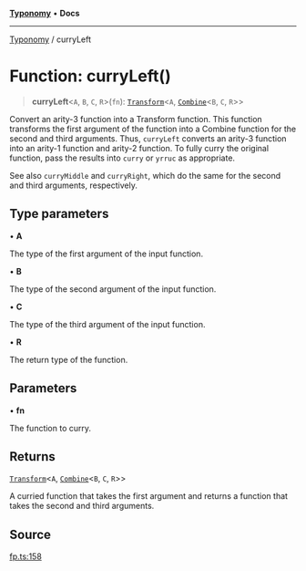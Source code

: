 [**Typonomy**](../README.md) • **Docs**

***

[Typonomy](../globals.md) / curryLeft

# Function: curryLeft()

> **curryLeft**\<`A`, `B`, `C`, `R`\>(`fn`): [`Transform`](../type-aliases/Transform.md)\<`A`, [`Combine`](../type-aliases/Combine.md)\<`B`, `C`, `R`\>\>

Convert an arity-3 function into a Transform function.
This function transforms the first argument of the function
into a Combine function for the second and third arguments.
Thus, `curryLeft` converts an arity-3 function into an arity-1 function and arity-2 function.
To fully curry the original function, pass the results into `curry` or `yrruc` as appropriate.

See also `curryMiddle` and `curryRight`, which do the same for the second and third arguments, respectively.

## Type parameters

• **A**

The type of the first argument of the input function.

• **B**

The type of the second argument of the input function.

• **C**

The type of the third argument of the input function.

• **R**

The return type of the function.

## Parameters

• **fn**

The function to curry.

## Returns

[`Transform`](../type-aliases/Transform.md)\<`A`, [`Combine`](../type-aliases/Combine.md)\<`B`, `C`, `R`\>\>

A curried function that takes the first argument
 and returns a function that takes the second and third arguments.

## Source

[fp.ts:158](https://github.com/softcraft-development/typonomy/blob/cee340f062935faae6d8d20bbf994df4a652481c/src/fp.ts#L158)

